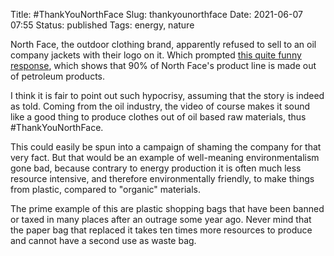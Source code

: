 Title: #ThankYouNorthFace
Slug: thankyounorthface
Date: 2021-06-07 07:55
Status: published
Tags: energy, nature


North Face, the outdoor clothing brand, apparently refused to
sell to an oil company jackets with their logo on it. Which 
prompted [this quite funny response](https://twitter.com/AndrewHClark/status/1400613801272152064),
which shows that 90% of North Face's product line is made out of
petroleum products.

I think it is fair to point out such hypocrisy, assuming that the
story is indeed as told. 
Coming from the oil industry, the video of course makes it sound
like a good thing to produce 
clothes out of oil based raw materials, thus #ThankYouNorthFace.

This could easily be spun into a campaign of shaming the
company for that very fact. But that would be an example
of well-meaning environmentalism gone bad, because
contrary to energy production it is often much less
resource intensive, and therefore environmentally friendly,
to make things from plastic, compared to "organic" materials.

The prime example of this are plastic shopping bags that have been
banned or taxed in many places after an outrage some year ago. Never mind that 
the paper bag that replaced it takes ten times more resources to
produce and cannot have a second use as waste bag.
